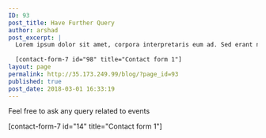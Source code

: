 ```yaml
---
ID: 93
post_title: Have Further Query
author: arshad
post_excerpt: |
  Lorem ipsum dolor sit amet, corpora interpretaris eum ad. Sed erant nullam molestie no, id nam scripta viderer moderatius. Legimus delicata quo eu, vis ex simul libris noster, duo te aeterno reformidans. Has cu errem maiestatis percipitur, ea malis ludus sed, eu quis doctus reprehendunt mea. Ea choro definitiones sit. At duo detraxit definitionem.
  
  [contact-form-7 id="98" title="Contact form 1"]
layout: page
permalink: http://35.173.249.99/blog/?page_id=93
published: true
post_date: 2018-03-01 16:33:19
---
```

Feel free to ask any query related to events

 [contact-form-7 id="14" title="Contact form 1"]